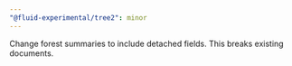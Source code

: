 ```yaml
---
"@fluid-experimental/tree2": minor
---
```


Change forest summaries to include detached fields. This breaks existing documents.
